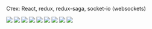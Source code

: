 Стек: React, redux, redux-saga, socket-io (websockets)

<img src="https://patrisio.github.io/Screenshot%202021-04-19%20at%2010.08.10.png">
<img src="https://github.com/Patrisio/Patrisio.github.io/blob/main/Screenshot%202021-04-19%20at%2010.08.21.png">
<img src="https://github.com/Patrisio/Patrisio.github.io/blob/main/Screenshot%202021-04-19%20at%2010.08.31.png">
<img src="https://github.com/Patrisio/Patrisio.github.io/blob/main/Screenshot%202021-04-19%20at%2010.08.42.png">
<img src="https://github.com/Patrisio/Patrisio.github.io/blob/main/Screenshot%202021-04-19%20at%2010.08.55.png">
<img src="https://github.com/Patrisio/Patrisio.github.io/blob/main/Screenshot%202021-04-19%20at%2010.09.05.png">
<img src="https://github.com/Patrisio/Patrisio.github.io/blob/main/Screenshot%202021-04-19%20at%2010.09.17.png">
<img src="https://github.com/Patrisio/Patrisio.github.io/blob/main/Screenshot%202021-04-19%20at%2010.18.24.png">
<img src="https://github.com/Patrisio/Patrisio.github.io/blob/main/Screenshot%202021-04-19%20at%2010.18.41.png">
